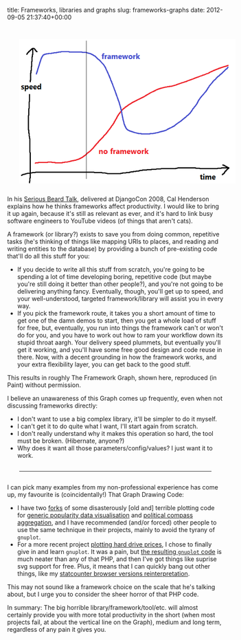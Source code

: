 title: Frameworks, libraries and graphs
slug: frameworks-graphs
date: 2012-09-05 21:37:40+00:00

<img src="/files/framework-graph.png" style="float: left; padding: 2em" alt="The Framework Graph"/>

In&nbsp;his&nbsp;<a href="https://www.youtube.com/watch?v=i6Fr65PFqfk#t=17m17s">Serious&nbsp;Beard&nbsp;Talk</a>, delivered at DjangoCon 2008, Cal Henderson explains how he thinks frameworks affect productivity.  I would like to bring it up again, because it's still as relevant as ever, and it's hard to link busy software engineers to YouTube videos (of things that aren't cats).

A framework (or library?) exists to save you from doing common, repetitive tasks (he's thinking of things like mapping URIs to places, and reading and writing entities to the database) by providing a bunch of pre-existing code that'll do all this stuff for you:
<ul>
<li>If you decide to write all this stuff from scratch, you're going to be spending a lot of time developing boring, repetitive code (but maybe you're still doing it better than other people?), and you're not going to be delivering anything fancy.  Eventually, though, you'll get up to speed, and your well-understood, targeted framework/library will assist you in every way.</li>

<li>If you pick the framework route, it takes you a short amount of time to get one of the damn demos to start, then you get a whole load of stuff for free, but, eventually, you run into things the framework can't or won't do for you, and you have to work out how to ram your workflow down its stupid throat aargh.  Your delivery speed plummets, but eventually you'll get it working, and you'll have some free good design and code reuse in there.  Now, with a decent grounding in how the framework works, and your extra flexibility layer, you can get back to the good stuff.</li>
</ul>

This results in roughly The Framework Graph, shown here, reproduced (in Paint) without permission.

I believe an unawareness of this Graph comes up frequently, even when not discussing frameworks directly:
<ul>
<li>I don't want to use a big complex library, it'll be simpler to do it myself.</li>
<li>I can't get it to do quite what I want, I'll start again from scratch.</li>
<li>I don't really understand why it makes this operation so hard, the tool must be broken.  (Hibernate, anyone?)</li>
<li>Why does it want all those parameters/config/values?  I just want it to work.</li>
</ul>

<hr style="margin: 2em"/>

I can pick many examples from my non-professional experience has come up, my favourite is (coincidentally!) That Graph Drawing Code:
<ul>
<li>I have two <a href="http://programmer.97things.oreilly.com/wiki/index.php/Reuse_Implies_Coupling">forks</a> of some disasterously [old and] terrible plotting code for <a href="https://git.goeswhere.com/dkarma.git/blob/06642815e24fb8f899549bf53fc67bf570e34b60:/dkarma.php#l410">generic popularity data visualisation</a> and <a href="https://git.goeswhere.com/polcom.git/blob/e533bbb43b43c83de44cf55013bbfe46fe14a35b:/index.php#l162">political compass aggregation</a>, and I have recommended (and/or forced) other people to use the same technique in their projects, mainly to avoid the tyrany of <code>gnuplot</code>.</li>

<li>For a more recent project <a href="http://faux.uwcs.co.uk/hdds.php">plotting hard drive prices</a>, I chose to finally give in and learn <code>gnuplot</code>.  It was a pain, but <a href="https://git.goeswhere.com/hdds.git/blob/HEAD:/grab/history.gnuplot">the resulting <code>gnuplot</code> code</a> is much neater than any of that PHP, and then I've got things like suprise svg support for free.  Plus, it means that I can quickly bang out other things, like my <a href="/files/browserstats-2012-02.png">statcounter browser versions reinterpretation</a>.</li>
</ul>
This may not sound like a framework choice on the scale that he's talking about, but I urge you to consider the sheer horror of that PHP code.

In summary: The big horrible library/framework/tool/etc. will almost certainly provide you with more total productivity in the short (when most projects fail, at about the vertical line on the Graph), medium and long term, regardless of any pain it gives you.
